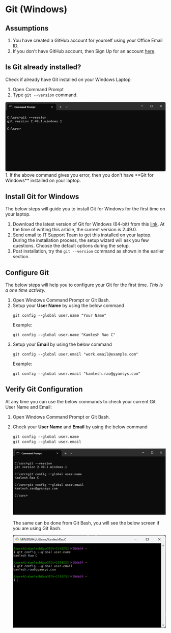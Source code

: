 # Git (Windows)

## Assumptions
1. You have created a GitHub account for yourself using your Office Email ID.  
1. If you don't have GitHub account, then Sign Up for an account [here](https://github.com/).

## Is Git already installed?
Check if already have Git installed on your Windows Laptop
1. Open Command Prompt
1. Type `git --version` command. 
<img src="../images/git-windows-check-version.png" alt="Check Git for Windows Version">
1. If the above command gives you error, then you don't have **Git for Windows** installed on your laptop.

## Install Git for Windows
The below steps will guide you to install Git for Windows for the first time on your laptop.   

1. Download the latest version of Git for Windows (64-bit) from this [link](https://git-scm.com/downloads/win).  At the time of writing this article, the current version is 2.49.0.
1. Send email to IT Support Team to get this installed on your laptop.  During the installation process, the setup wizard will ask you few questions.  Choose the default options during the setup.
1. Post installation, try the `git --version` command as shown in the earlier section.

## Configure Git
The below steps will help you to configure your Git for the first time. _This is a one time activity._

1. Open Windows Command Prompt or Git Bash.
1. Setup your **User Name** by using the below command
    ```
    git config --global user.name "Your Name"
    ```
    Example:
    ```
    git config --global user.name "Kamlesh Rao C"
    ```
1. Setup your **Email** by using the below command
    ```
    git config --global user.email "work.email@example.com"
    ```
    Example:
    ```
    git config --global user.email "kamlesh.rao@gyansys.com"
    ```

## Verify Git Configuration
At any time you can use the below commands to check your current Git User Name and Email:

1. Open Windows Command Prompt or Git Bash.
1. Check your **User Name** and **Email** by using the below command
    ```
    git config --global user.name
    git config --global user.email
    ```
    <img src="../images/git-windows-username-password.png" alt="Check Git User Name and Email">

    The same can be done from Git Bash, you will see the below screen if you are using Git Bash.

    <img src="../images/gitbash-windows-username-password.png" alt="Check Git User Name and Email">
